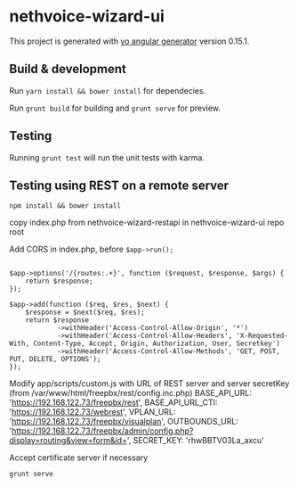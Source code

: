 # nethvoice-wizard-ui

This project is generated with [yo angular generator](https://github.com/yeoman/generator-angular)
version 0.15.1.

## Build & development

Run `yarn install && bower install` for dependecies.

Run `grunt build` for building and `grunt serve` for preview.

## Testing

Running `grunt test` will run the unit tests with karma.

## Testing using REST on a remote server

`npm install && bower install`

copy index.php from nethvoice-wizard-restapi in nethvoice-wizard-ui repo root

Add CORS in index.php, before `$app->run();`

```

$app->options('/{routes:.+}', function ($request, $response, $args) {
    return $response;
});

$app->add(function ($req, $res, $next) {
    $response = $next($req, $res);
    return $response
            ->withHeader('Access-Control-Allow-Origin', '*')
            ->withHeader('Access-Control-Allow-Headers', 'X-Requested-With, Content-Type, Accept, Origin, Authorization, User, Secretkey')
            ->withHeader('Access-Control-Allow-Methods', 'GET, POST, PUT, DELETE, OPTIONS');
});

```

Modify app/scripts/custom.js with URL of REST server and server secretKey (from /var/www/html/freepbx/rest/config.inc.php)
  BASE_API_URL: 'https://192.168.122.73/freepbx/rest',
  BASE_API_URL_CTI: 'https://192.168.122.73/webrest',
  VPLAN_URL: 'https://192.168.122.73/freepbx/visualplan',
  OUTBOUNDS_URL: 'https://192.168.122.73/freepbx/admin/config.php?display=routing&view=form&id=',
  SECRET_KEY: 'rhwBBTV03La_axcu'

Accept certificate server if necessary

`grunt serve`
